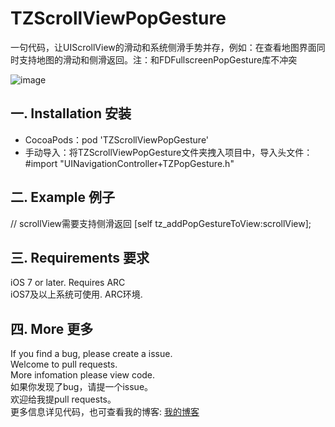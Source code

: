 # TZScrollViewPopGesture
一句代码，让UIScrollView的滑动和系统侧滑手势并存，例如：在查看地图界面同时支持地图的滑动和侧滑返回。注：和FDFullscreenPopGesture库不冲突

 ![image](http://images2015.cnblogs.com/blog/778485/201610/778485-20161005123148364-545121730.png) 

## 一. Installation 安装

  * CocoaPods：pod 'TZScrollViewPopGesture'
  * 手动导入：将TZScrollViewPopGesture文件夹拽入项目中，导入头文件：#import "UINavigationController+TZPopGesture.h"

## 二. Example 例子

  // scrollView需要支持侧滑返回
  [self tz_addPopGestureToView:scrollView];

## 三. Requirements 要求

  iOS 7 or later. Requires ARC  
  iOS7及以上系统可使用. ARC环境.

## 四. More 更多 

  If you find a bug, please create a issue.  
  Welcome to pull requests.  
  More infomation please view code.  
  如果你发现了bug，请提一个issue。  
  欢迎给我提pull requests。  
  更多信息详见代码，也可查看我的博客: [我的博客](http://www.cnblogs.com/tanzhenblog/ "半尺尘 - 博客园")
